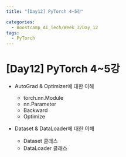 ```yaml
---
title: "[Day12] PyTorch 4~5강"

categories:
  - Boostcamp_AI_Tech/Week_3/Day_12
tags:
  - PyTorch
---
```


# [Day12] PyTorch 4~5강

* AutoGrad & Optimizer에 대한 이해
  * torch.nn.Module
  * nn.Parameter
  * Backward
  * Optimize

* Dataset & DataLoader에 대한 이해
  * Dataset 클래스
  * DataLoader 클래스





  





